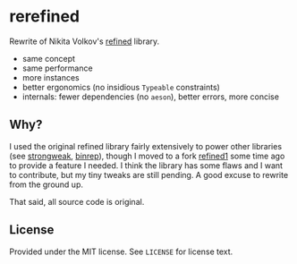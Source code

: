 # rerefined
[refined-nv-gh]:      https://github.com/nikita-volkov/refined
[refined-nv-hackage]: https://hackage.haskell.org/package/refined
[strongweak-hackage]: https://hackage.haskell.org/package/strongweak
[binrep-hackage]:     https://hackage.haskell.org/package/binrep
[refined1-hackage]:   https://hackage.haskell.org/package/refined1

Rewrite of Nikita Volkov's [refined][refined-nv-hackage] library.

* same concept
* same performance
* more instances
* better ergonomics (no insidious `Typeable` constraints)
* internals: fewer dependencies (no `aeson`), better errors, more concise

## Why?
I used the original refined library fairly extensively to power other libraries
(see [strongweak][strongweak-hackage], [binrep][binrep-hackage]), though I moved
to a fork [refined1][refined1-hackage] some time ago to provide a feature I
needed. I think the library has some flaws and I want to contribute, but my
tiny tweaks are still pending. A good excuse to rewrite from the ground up.

That said, all source code is original.

## License
Provided under the MIT license. See `LICENSE` for license text.
